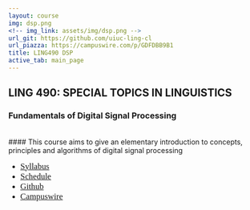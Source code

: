 ```yaml
---
layout: course
img: dsp.png
<!-- img_link: assets/img/dsp.png -->
url_git: https://github.com/uiuc-ling-cl
url_piazza: https://campuswire.com/p/GDFDBB9B1
title: LING490 DSP
active_tab: main_page 
---
```


## LING 490: SPECIAL TOPICS IN LINGUISTICS
### Fundamentals of Digital Signal Processing
<br/>
#### This course aims to give an elementary introduction to concepts, principles and algorithms of digital signal processing

* <span style="font-family:Papyrus; font-size:1.2em;">[Syllabus](syllabus.html)</span>
* <span style="font-family:Papyrus; font-size:1.2em;">[Schedule](schedule.html)</span>
* <span style="font-family:Papyrus; font-size:1.2em;">[Github](https://github.com/uiuc-ling-cl)</span>
* <span style="font-family:Papyrus; font-size:1.2em;">[Campuswire](https://campuswire.com/p/GDFDBB9B1)</span>
